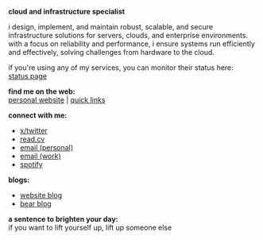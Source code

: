 
**cloud and infrastructure specialist**

i design, implement, and maintain robust, scalable, and secure infrastructure solutions for servers, clouds, and enterprise environments. with a focus on reliability and performance, i ensure systems run efficiently and effectively, solving challenges from hardware to the cloud.

if you're using any of my services, you can monitor their status here:<br>
[status page](https://status-page.yuricunha.com/)

**find me on the web:**<br>
[personal website](https://yuricunha.com/?utm_source=github.com) | [quick links](https://links.yuricunha.com)

**connect with me:**<br>
- [x/twitter](https://twitter.com/isyuricunha)  
- [read.cv](https://read.cv/isyuricunha)  
- [email (personal)](mailto:me@yuricunha.com)  
- [email (work)](mailto:contact@yuricunha.com)  
- [spotify](https://open.spotify.com/user/22wrcoowop6hb63heywvtaypy?si=e1e818483a1a43a1)  

**blogs:**<br>
- [website blog](https://yuricunha.com/blog/?utm_source=github.com)  
- [bear blog](https://yuricunha.bearblog.dev/)  

**a sentence to brighten your day:**<br>
    if you want to lift yourself up, lift up someone else
